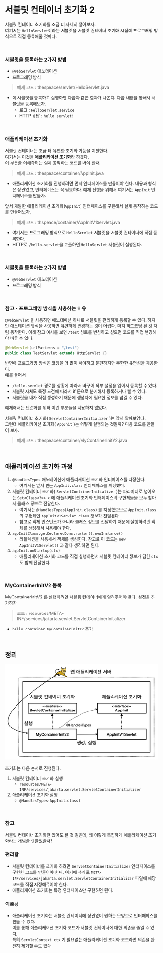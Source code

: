 # 서블릿 컨테이너 초기화 2
서블릿 컨테이너 초기화를 조금 더 자세히 알아보자.<br>
여기서는 ```HelloServlet```이라는 서블릿을 서블릿 컨테이너 초기화 시점에 프로그래밍 방식으로 직접 등록해줄 것이다.

<br>

### 서블릿을 등록하는 2가지 방법
* ```@WebServlet``` 애노테이션
* 프로그래밍 방식

> 예제 코드 : thespeace/servlet/HelloServlet.java

* 이 서블릿을 등록하고 실행하면 다음과 같은 결과가 나온다. 다음 내용을 통해서 서블릿을 등록해보자.
  * 로그 : ```HelloServlet.service```
  * HTTP 응답 : ```hello servlet!```

<br>

### 애플리케이션 초기화
서블릿 컨테이너는 조금 더 유연한 초기화 기능을 지원한다.<br>
여기서는 이것을 **애플리케이션 초기화**라 하겠다.<br>
이 부분을 이해하려는 실제 동작하는 코드를 봐야 한다.

> 예제 코드 : thespeace/container/AppInit.java

* 애플리케이션 초기화를 진행하려면 먼저 인터페이스를 만들어야 한다. 내용과 형식은 상관없고, 인터페이스는 꼭 필요하다.
  예제 진행을 위해서 여기서는 ```AppInit``` 인터페이스를 만들자.

앞서 개발한 애플리케이션 초기화(```AppInit```) 인터페이스를 구현해서 실제 동작하는 코드를 만들어보자.

> 예제 코드 : thspeace/container/AppInitV1Servlet.java
* 여기서는 프로그래밍 방식으로 ```HelloServlet``` 서블릿을 서블릿 컨테이너에 직접 등록한다.
* HTTP로 ```/hello-servlet```을 호출하면 ```HelloServlet``` 서블릿이 실행된다.

<br>

### 서블릿을 등록하는 2가지 방법
* ```@WebServlet``` 애노테이션
* 프로그래밍 방식

<br>

### 참고 - 프로그래밍 방식을 사용하는 이유
```@WebServlet``` 을 사용하면 애노테이션 하나로 서블릿을 편리하게 등록할 수 있다.
하지만 애노테이션 방식을 사용하면 유연하게 변경하는 것이 어렵다. 마치 하드코딩 된 것 처럼 동작한다.
아래 참고 예시를 보면 ```/test``` 경로를 변경하고 싶으면 코드를 직접 변경해야 바꿀 수 있다.<br>
```java
@WebServlet(urlPatterns = "/test")
public class TestServlet extends HttpServlet {}
```
반면에 프로그래밍 방식은 코딩을 더 많이 해야하고 불편하지만 무한한 유연성을 제공한다.<br>
예를 들어서
* ```/hello-servlet``` 경로를 상황에 따라서 바꾸어 외부 설정을 읽어서 등록할 수 있다.
* 서블릿 자체도 특정 조건에 따라서 if 문으로 분기해서 등록하거나 뺄 수 있다.
* 서블릿을 내가 직접 생성하기 때문에 생성자에 필요한 정보를 넘길 수 있다.

예제에서는 단순화를 위해 이런 부분들을 사용하지 않았다.

서블릿 컨테이너 초기화( ```ServletContainerInitializer``` )는 앞서 알아보았다.<br>
그런데 애플리케이션 초기화( ```AppInit``` )는 어떻게 실행되는 것일까? 다음 코드를 만들어 보자.

> 예제 코드 : thespeace/container/MyContainerInitV2.java

<br>

## 애플리케이션 초기화 과정
1. ```@HandlesTypes``` 애노테이션에 애플리케이션 초기화 인터페이스를 지정한다.
   * 여기서는 앞서 만든 ```AppInit.class``` 인터페이스를 지정했다.
2. 서블릿 컨테이너 초기화( ```ServletContainerInitializer``` )는 파라미터로 넘어오는 ```Set<Class<?>> c``` 에 애플리케이션 초기화 인터페이스의 구현체들을
   모두 찾아서 클래스 정보로 전달한다.
   * 여기서는 ```@HandlesTypes(AppInit.class)``` 를 지정했으므로 ```AppInit.class``` 의 구현체인 ```AppInitV1Servlet.class``` 정보가 전달된다.
   * 참고로 객체 인스턴스가 아니라 클래스 정보를 전달하기 때문에 실행하려면 객체를 생성해서 사용해야 한다.
3. ```appInitClass.getDeclaredConstructor().newInstance()```
   * 리플렉션을 사용해서 객체를 생성한다. 참고로 이 코드는 ```new AppInitV1Servlet()``` 과 같다 생각하면 된다.
4. ```appInit.onStartup(ctx)```
   * 애플리케이션 초기화 코드를 직접 실행하면서 서블릿 컨테이너 정보가 담긴 ```ctx``` 도 함께 전달한다.

<br>

### MyContainerInitV2 등록
MyContainerInitV2 를 실행하려면 서블릿 컨테이너에게 알려주어야 한다. 설정을 추가하자
> 코드 : resources/META-INF/services/jakarta.servlet.ServletContainerInitializer
* ```hello.container.MyContainerInitV2``` 추가

<br>

## 정리

![Servlet container initialization2](05.Servlet%20container%20initialization2_1.PNG)

초기화는 다음 순서로 진행된다.
1. 서블릿 컨테이너 초기화 실행
   * ```resources/META-INF/services/jakarta.servlet.ServletContainerInitializer```
2. 애플리케이션 초기화 실행
   * ```@HandlesTypes(AppInit.class)```

<br>

### 참고
서블릿 컨테이너 초기화만 있어도 될 것 같은데, 왜 이렇게 복잡하게 애플리케이션 초기화라는 개념을 만들었을까?

### 편리함
* 서블릿 컨테이너를 초기화 하려면 ```ServletContainerInitializer``` 인터페이스를 구현한 코드를 만들어야 한다.
  여기에 추가로 ```META-INF/services/jakarta.servlet.ServletContainerInitializer``` 파일에 해당 코드를 직접 지정해주어야 한다.
* 애플리케이션 초기화는 특정 인터페이스만 구현하면 된다.

### 의존성
* 애플리케이션 초기화는 서블릿 컨테이너에 상관없이 원하는 모양으로 인터페이스를 만들 수 있다.<br>
  이를 통해 애플리케이션 초기화 코드가 서블릿 컨테이너에 대한 의존을 줄일 수 있다.<br>
  특히 ```ServletContext ctx``` 가 필요없는 애플리케이션 초기화 코드라면 의존을 완전히 제거할 수도 있다